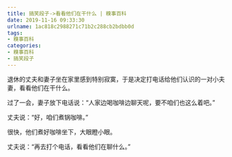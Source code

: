 ```yaml
---
title: 搞笑段子->看看他们在干什么 | 糗事百科
date: 2019-11-16 09:33:30
urlname: 1ac818c2988271c71b2c288cb2bdbb0d
tags: 
- 糗事百科
categories:
- 糗事百科
- 搞笑段子
---
```

退休的丈夫和妻子坐在家里感到特别寂寞，于是决定打电话给他们认识的一对小夫妻，看看他们在干什么。

过了一会，妻子放下电话说：“人家边喝咖啡边聊天呢，要不咱们也这么着吧。”

丈夫说：“好，咱们煮锅咖啡。”

很快，他们煮好咖啡坐下，大眼瞪小眼。

丈夫说：“再去打个电话，看看他们在聊什么。”


